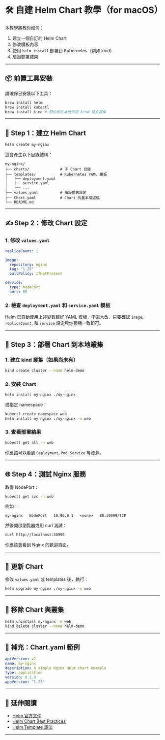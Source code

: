# 🛠️ 自建 Helm Chart 教學（for macOS）

本教學將教你如何：

1. 建立一個自訂的 Helm Chart
2. 修改模板內容
3. 使用 `helm install` 部署到 Kubernetes（例如 kind）
4. 驗證部署結果

---

## 📦 前置工具安裝

請確保已安裝以下工具：

```bash
brew install helm
brew install kubectl
brew install kind # 若你想在本機使用 kind 建立叢集
```

---

## 🧱 Step 1：建立 Helm Chart

```bash
helm create my-nginx
```

這會產生以下目錄結構：

```
my-nginx/
├── charts/              # 子 Chart 目錄
├── templates/           # Kubernetes YAML 模板
│   ├── deployment.yaml
│   ├── service.yaml
│   └── ...
├── values.yaml          # 預設變數設定
├── Chart.yaml           # Chart 的基本描述檔
└── README.md
```

---

## ✍️ Step 2：修改 Chart 設定

### 1. 修改 `values.yaml`

```yaml
replicaCount: 1

image:
  repository: nginx
  tag: "1.25"
  pullPolicy: IfNotPresent

service:
  type: NodePort
  port: 80
```

### 2. 檢查 `deployment.yaml` 和 `service.yaml` 模板

Helm 已自動使用上述變數建好 YAML 模板，不需大改，只要確認 `image`, `replicaCount`, 和 `service` 設定與你預期一致即可。

---

## 🚀 Step 3：部署 Chart 到本地叢集

### 1. 建立 kind 叢集（如果尚未有）

```bash
kind create cluster --name helm-demo
```

### 2. 安裝 Chart

```bash
helm install my-nginx ./my-nginx
```

或指定 namespace：

```bash
kubectl create namespace web
helm install my-nginx ./my-nginx -n web
```

### 3. 查看部署結果

```bash
kubectl get all -n web
```

你應該可以看到 `Deployment`, `Pod`, `Service` 等資源。

---

## 🌐 Step 4：測試 Nginx 服務

取得 NodePort：

```bash
kubectl get svc -n web
```

例如：

```
my-nginx   NodePort   10.96.0.1   <none>   80:30999/TCP
```

然後開啟瀏覽器或用 curl 測試：

```bash
curl http://localhost:30999
```

你應該會看到 Nginx 的歡迎頁面。

---

## 🔄 更新 Chart

修改 `values.yaml` 或 templates 後，執行：

```bash
helm upgrade my-nginx ./my-nginx -n web
```

---

## 🧹 移除 Chart 與叢集

```bash
helm uninstall my-nginx -n web
kind delete cluster --name helm-demo
```

---

## 📘 補充：Chart.yaml 範例

```yaml
apiVersion: v2
name: my-nginx
description: A simple Nginx Helm chart example
type: application
version: 0.1.0
appVersion: "1.25"
```

---

## 📝 延伸閱讀

* [Helm 官方文件](https://helm.sh/docs/)
* [Helm Chart Best Practices](https://helm.sh/docs/chart_best_practices/)
* [Helm Template 語法](https://helm.sh/docs/chart_template_guide/)

---
